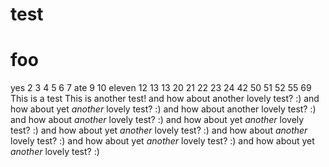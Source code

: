 # test

# foo
yes 2 3 4 5 6 7 ate 9 10 eleven 12 13 13 20 21 22 23 24 42 50 51 52 55 69
This is a test
This is another test!
and how about another lovely test? :)
and how about yet *another* lovely test? :)
and how about another lovely test? :)
and how about *another* lovely test? :)
and how about yet *another* lovely test? :)
and how about yet *another* lovely test? :)
and how about *another* lovely test? :)
and how about yet *another* lovely test? :)
and how about yet *another* lovely test? :)

